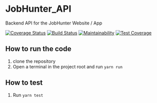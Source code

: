 # JobHunter_API
Backend API for the JobHunter Website / App

[![Coverage Status](https://coveralls.io/repos/github/LeoArruda/JobHunter_API/badge.svg?branch=main)](https://coveralls.io/github/LeoArruda/JobHunter_API?branch=main)
[![Build Status](https://travis-ci.org/LeoArruda/JobHunter_API.svg?branch=main)](https://travis-ci.org/LeoArruda/JobHunter_API)
[![Maintainability](https://api.codeclimate.com/v1/badges/b9285a2125a91b400948/maintainability)](https://codeclimate.com/github/LeoArruda/JobHunter_API/maintainability)
[![Test Coverage](https://api.codeclimate.com/v1/badges/b9285a2125a91b400948/test_coverage)](https://codeclimate.com/github/LeoArruda/JobHunter_API/test_coverage)


## How to run the code
1. clone the repository
2. Open a terminal in the project root and run `yarn run`


## How to test
1. Run `yarn test`

